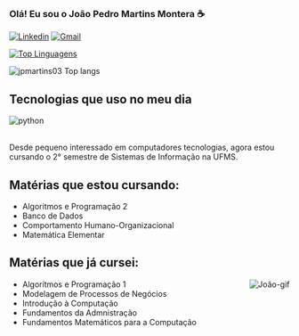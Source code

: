 ### Olá! Eu sou o João Pedro Martins Montera ☕

[![Linkedin](https://img.shields.io/badge/LinkedIn-0077B5?style=for-the-badge&logo=linkedin&logoColor=white)](https://www.linkedin.com/in/jo%C3%A3o-pedro-martins-montera-35b638285/)
[![Gmail](https://img.shields.io/badge/Gmail-D14836?style=for-the-badge&logo=gmail&logoColor=white)](mailto:contatojpmartins03@gmail.com)

[![Top Linguagens](https://github-readme-stats.vercel.app/api/top-langs/?username=jpmartins03&layout=compact)](https://github.com/jpmartins03/github-readme-stats)

![jpmartins03 Top langs](https://github-readme-stats.vercel.app/api/top-langs/?username=jpmartins03&theme=cobalt2&hide_progress=true)

## Tecnologias que uso no meu dia

<div style="display: inline_block">
    <img align="center" alt="python" src="https://img.shields.io/badge/Python-3776AB?style=for-the-badge&logo=python&logoColor=yellow">
    <div style="display: inline_block">
</div><br/>

Desde pequeno interessado em computadores tecnologias, agora estou cursando o 2° semestre de Sistemas de Informação na UFMS.

## Matérias que estou cursando:
- Algoritmos e Programação 2
- Banco de Dados
- Comportamento Humano-Organizacional
- Matemática Elementar

## Matérias que já cursei:
<img align="right" alt="João-gif" src="https://cdn.discordapp.com/attachments/1110267487691477025/1133522653379047424/joao.gif">

- Algorítmos e Programação 1
- Modelagem de Processos de Negócios
- Introdução à Computação
- Fundamentos da Admnistração
- Fundamentos Matemáticos para a Computação




